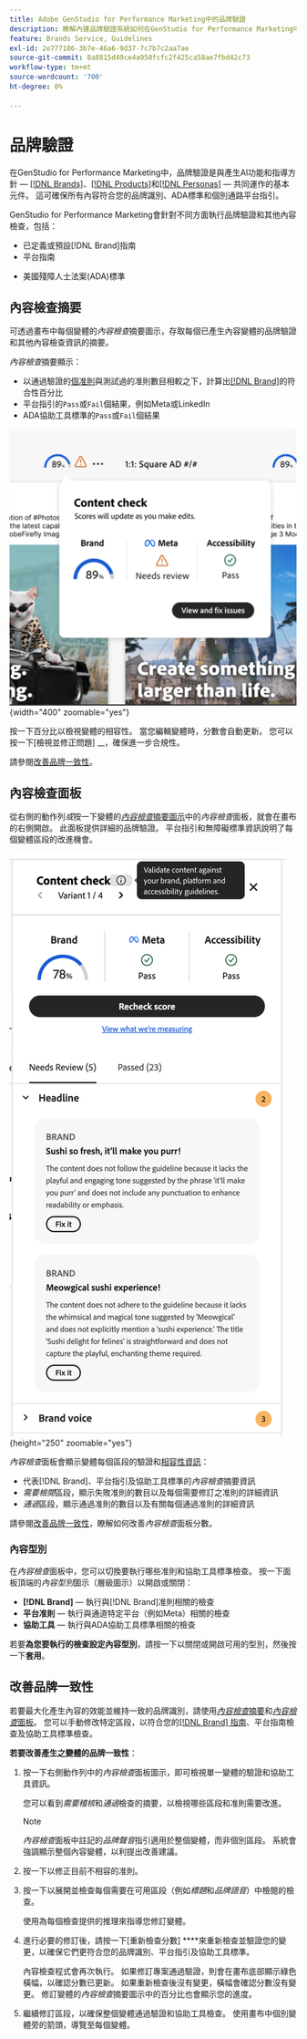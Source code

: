 ```yaml
---
title: Adobe GenStudio for Performance Marketing中的品牌驗證
description: 瞭解內建品牌驗證系統如何在GenStudio for Performance Marketing中運作。
feature: Brands Service, Guidelines
exl-id: 2e777186-3b7e-46a6-9d37-7c7b7c2aa7ae
source-git-commit: 8a8815d49ce4a950fcfc2f425ca58ae7fbd42c73
workflow-type: tm+mt
source-wordcount: '700'
ht-degree: 0%

---
```


# 品牌驗證

在GenStudio for Performance Marketing中，品牌驗證是與產生AI功能和指導方針 — [[!DNL Brands]](/help/user-guide/guidelines/brands.md)、[[!DNL Products]](/help/user-guide/guidelines/products.md)和[[!DNL Personas]](/help/user-guide/guidelines/personas.md) — 共同運作的基本元件。 這可確保所有內容符合您的品牌識別、ADA標準和個別通路平台指引。

GenStudio for Performance Marketing會針對不同方面執行品牌驗證和其他內容檢查，包括：

* 已定義或預設[!DNL Brand]指南
* 平台指南
<!-- * Ethical considerations related to gender, ethnicity, race, disability status, and age in AI-generated content -->
* 美國殘障人士法案(ADA)標準

## 內容檢查摘要

可透過畫布中每個變體的&#x200B;_內容檢查_&#x200B;摘要圖示，存取每個已產生內容變體的品牌驗證和其他內容檢查資訊的摘要。

_內容檢查_&#x200B;摘要顯示：

* 以通過驗證的[個准則](overview.md)與測試過的准則數目相較之下，計算出[[!DNL Brand]](brands.md)的符合性百分比
* 平台指引的`Pass`或`Fail`個結果，例如Meta或LinkedIn
* ADA協助工具標準的`Pass`或`Fail`個結果

![內容檢查摘要](/help/assets/content-check-summary.png){width="400" zoomable="yes"}

按一下百分比以檢視變體的相容性。 當您編輯變體時，分數會自動更新。 您可以按一下[檢視並修正問題] __，確保進一步合規性。

請參閱[改善品牌一致性](#improve-brand-alignment)。

## 內容檢查面板

從右側的動作列&#x200B;_或_&#x200B;按一下變體的&#x200B;[_內容檢查_&#x200B;摘要圖示](#content-check-summary)中的&#x200B;_內容檢查_&#x200B;面板，就會在畫布的右側開啟。 此面板提供詳細的品牌驗證。 平台指引和無障礙標準資訊說明了每個變體區段的改進機會。

![內容檢查面板](/help/assets/content-check-panel.png){height="250" zoomable="yes"}

_內容檢查_&#x200B;面板會顯示變體每個區段的驗證和[相容性資訊](/help/user-guide/guidelines/overview.md#compliance)：

* 代表[!DNL Brand]、平台指引及協助工具標準的&#x200B;_內容檢查_&#x200B;摘要資訊
* _需要檢閱_&#x200B;區段，顯示失敗准則的數目以及每個需要修訂之准則的詳細資訊
* _通過_&#x200B;區段，顯示通過准則的數目以及有關每個通過准則的詳細資訊

請參閱[改善品牌一致性](#improve-brand-alignment)，瞭解如何改善&#x200B;_內容檢查_&#x200B;面板分數。

### 內容型別

在&#x200B;_內容檢查_&#x200B;面板中，您可以切換要執行哪些准則和協助工具標準檢查。 按一下面板頂端的&#x200B;_內容型別_&#x200B;圖示（層級圖示）以開啟或關閉：

* **[!DNL Brand]** — 執行與[!DNL Brand]准則相關的檢查
* **平台准則** — 執行與通道特定平台（例如Meta）相關的檢查
* **協助工具** — 執行與ADA協助工具標準相關的檢查

若要&#x200B;**為您要執行的檢查設定內容型別**，請按一下以關閉或開啟可用的型別，然後按一下&#x200B;**套用**。

## 改善品牌一致性

若要最大化產生內容的效能並維持一致的品牌識別，請使用&#x200B;[_內容檢查_&#x200B;摘要](#content-check-summary)和&#x200B;[_內容檢查_&#x200B;面板](#content-check-panel)。 您可以手動修改特定區段，以符合您的[[!DNL Brand] 指南](brands.md)、平台指南檢查及協助工具標準檢查。

**若要改善產生之變體的品牌一致性**：

1. 按一下右側動作列中的&#x200B;_內容檢查_&#x200B;面板圖示，即可檢視單一變體的驗證和協助工具資訊。

   您可以看到&#x200B;_需要稽核_&#x200B;和&#x200B;_通過_&#x200B;檢查的摘要，以檢視哪些區段和准則需要改進。

   >[!NOTE]
   >
   > _內容檢查_&#x200B;面板中註記的&#x200B;_品牌聲音_&#x200B;指引適用於整個變體，而非個別區段。 系統會強調顯示整個內容變體，以利提出改善建議。

1. 按一下以修正目前不相容的准則。
1. 按一下以展開並檢查每個需要在可用區段（例如&#x200B;_標題_&#x200B;和&#x200B;_品牌語音_）中檢閱的檢查。

   使用為每個檢查提供的推理來指導您修訂變體。

1. 進行必要的修訂後，請按一下[重新檢查分數] ****&#x200B;來重新檢查並驗證您的變更，以確保它們更符合您的品牌識別、平台指引及協助工具標準。

   內容檢查程式會再次執行。 如果修訂專案通過驗證，則會在畫布底部顯示綠色橫幅，以確認分數已更新。 如果重新檢查後沒有變更，橫幅會確認分數沒有變更。 修訂變體的&#x200B;_內容檢查_&#x200B;摘要圖示中的百分比也會顯示您的進度。

1. 繼續修訂區段，以確保整個變體通過驗證和協助工具檢查。 使用畫布中個別變體旁的箭頭，導覽至每個變體。


